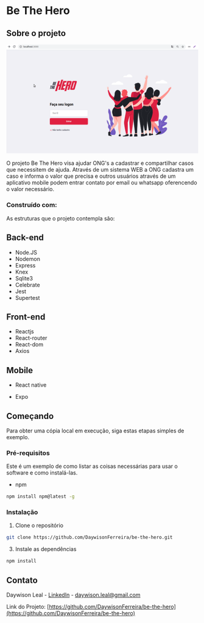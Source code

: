 # Be The Hero

## Sobre o projeto

![](web.gif)


O projeto Be The Hero visa ajudar ONG's a cadastrar e compartilhar casos que necessitem de ajuda. Através de um sistema WEB a ONG cadastra um caso e informa o valor que precisa e outros usuários através de um aplicativo mobile podem entrar contato por email ou whatsapp oferencendo o valor necessário.

### Construído com:
As estruturas que o projeto contempla são:
## Back-end
* Node.JS
* Nodemon
* Express
* Knex
* Sqlite3
* Celebrate
* Jest
* Supertest

## Front-end
* Reactjs
* React-router
* React-dom
* Axios

## Mobile
* React native
* Expo  
  
  <!-- GETTING STARTED -->
## Começando

Para obter uma cópia local em execução, siga estas etapas simples de exemplo.

### Pré-requisitos

Este é um exemplo de como listar as coisas necessárias para usar o software e como instalá-las.
* npm 
```sh
npm install npm@latest -g
```

### Instalação

1. Clone o repositório
```sh
git clone https://github.com/DaywisonFerreira/be-the-hero.git
```
3. Instale as dependências
```sh
npm install
```


<!-- CONTACT -->
## Contato

Daywison Leal - [LinkedIn](https://www.linkedin.com/in/daywison-ferreira-leal-ba6878127/) - daywison.leal@gmail.com

Link do Projeto: [https://github.com/DaywisonFerreira/be-the-hero](https://github.com/DaywisonFerreira/be-the-hero)
